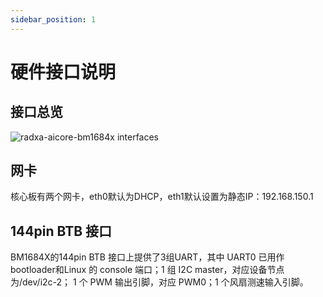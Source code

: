 ```yaml
---
sidebar_position: 1
---
```


# 硬件接口说明

## 接口总览

<img src="/img/aicore-bm1684x/mark_aicore_bm1684x.webp" alt="radxa-aicore-bm1684x interfaces" />

## 网卡

核心板有两个网卡，eth0默认为DHCP，eth1默认设置为静态IP：192.168.150.1

## 144pin BTB 接口

BM1684X的144pin BTB 接口上提供了3组UART，其中 UART0 已用作 bootloader和Linux 的 console 端口；1 组 I2C master，对应设备节点为/dev/i2c-2； 1 个 PWM 输出引脚，对应 PWM0；1 个风扇测速输入引脚。
